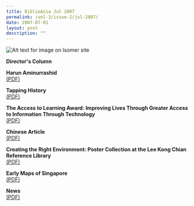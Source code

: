 ```yaml
---
title: BiblioAsia Jul 2007
permalink: /vol-3/issue-2/jul-2007/
date: 2007-07-01
layout: post
description: ""
---
```

![Alt text for image on Isomer site](/images/covers/ba3-2.jpg)

**Director's Column**<br>

**Harun Aminurrashid**<br>[(PDF)](/files/pdf/vol-3/issue-2/v3-issue2_Aminurrashid.pdf)

**Tapping History**<br>[(PDF)](/files/pdf/vol-3/issue-2/v3-issue2_TappingHistory.pdf)

**The Access to Learning Award: Improving Lives Through Greater Access to Information Through Technology**<br>[(PDF)](/files/pdf/vol-3/issue-2/v3-issue2_LearningAward.pdf)

**Chinese Article**<br>[(PDF)](/files/pdf/vol-3/issue-2/v3-issue2_Chinese.pdf)

**Creating the Right Environment: Poster Collection at the Lee Kong Chian Reference Library**<br>[(PDF)](/files/pdf/vol-3/issue-2/v3-issue2_PosterCollection.pdf)

**Early Maps of Singapore**<br>[(PDF)](/files/pdf/vol-3/issue-2/v3-issue2_EarlyMaps.pdf)

**News**<br>[(PDF)](/files/pdf/vol-3/issue-2/v3-issue2_News.pdf)